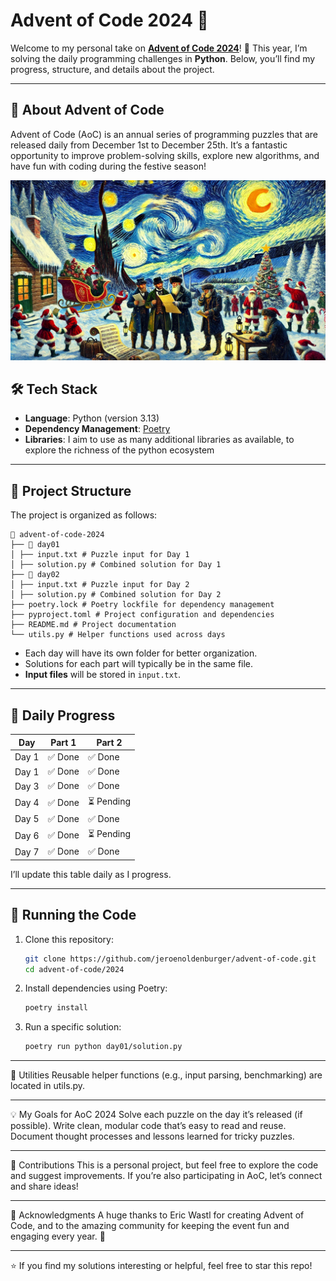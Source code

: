 # Advent of Code 2024 🎄

Welcome to my personal take on **[Advent of Code 2024](https://adventofcode.com/2024)**! 🚀 This year, I’m solving the daily programming challenges in **Python**. Below, you’ll find my progress, structure, and details about the project.

---

## 🎯 About Advent of Code
Advent of Code (AoC) is an annual series of programming puzzles that are released daily from December 1st to December 25th. It’s a fantastic opportunity to improve problem-solving skills, explore new algorithms, and have fun with coding during the festive season!

![aoc2024.webp](aoc2024.webp)

## 🛠️ Tech Stack
- **Language**: Python (version 3.13)
- **Dependency Management**: [Poetry](https://python-poetry.org/)
- **Libraries**: I aim to use as many additional libraries as available, to explore the richness of the python ecosystem

---

## 📁 Project Structure
The project is organized as follows:

```
📂 advent-of-code-2024
├── 📂 day01
│ ├── input.txt # Puzzle input for Day 1
│ ├── solution.py # Combined solution for Day 1
├── 📂 day02
│ ├── input.txt # Puzzle input for Day 2
│ ├── solution.py # Combined solution for Day 2
├── poetry.lock # Poetry lockfile for dependency management
├── pyproject.toml # Project configuration and dependencies
├── README.md # Project documentation
└── utils.py # Helper functions used across days
```

- Each day will have its own folder for better organization.
- Solutions for each part will typically be in the same file.
- **Input files** will be stored in `input.txt`.

---

## 🎄 Daily Progress
| Day   | Part 1 | Part 2    |
|-------|--------|-----------|
| Day 1 | ✅ Done | ✅ Done    |
| Day 1 | ✅ Done | ✅ Done    |
| Day 3 | ✅ Done | ✅ Done    |
| Day 4 | ✅ Done | ⏳ Pending |
| Day 5 | ✅ Done | ✅ Done |
| Day 6 | ✅ Done | ⏳ Pending |
| Day 7 | ✅ Done | ✅ Done |

I’ll update this table daily as I progress.

---

## 🚀 Running the Code
1. Clone this repository:
   ```bash
   git clone https://github.com/jeroenoldenburger/advent-of-code.git
   cd advent-of-code/2024
   ```
2. Install dependencies using Poetry:
    ```bash
   poetry install
    ```
3. Run a specific solution:
    ```bash
    poetry run python day01/solution.py
    ```

---

🔧 Utilities
Reusable helper functions (e.g., input parsing, benchmarking) are located in utils.py.

---

💡 My Goals for AoC 2024
Solve each puzzle on the day it’s released (if possible).
Write clean, modular code that’s easy to read and reuse.
Document thought processes and lessons learned for tricky puzzles.

---

🤝 Contributions
This is a personal project, but feel free to explore the code and suggest improvements. If you’re also participating in AoC, let’s connect and share ideas!

---

🎅 Acknowledgments
A huge thanks to Eric Wastl for creating Advent of Code, and to the amazing community for keeping the event fun and engaging every year. 🎉

---

⭐ If you find my solutions interesting or helpful, feel free to star this repo!